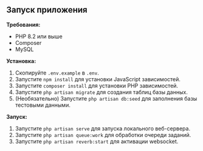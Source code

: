 ## Запуск приложения

**Требования:**

* PHP 8.2 или выше
* Composer
* MySQL

**Установка:**

1. Скопируйте `.env.example` в `.env`.
2. Запустите `npm install` для установки JavaScript зависимостей.
3. Запустите `composer install` для установки PHP зависимостей.
4. Запустите `php artisan migrate` для создания таблиц базы данных.
5. (Необязательно) Запустите `php artisan db:seed` для заполнения базы тестовыми данными.

**Запуск:**

1. Запустите `php artisan serve` для запуска локального веб-сервера.
2. Запустите `php artisan queue:work` для обработки очереди заданий.
3. Запустите `php artisan reverb:start` для активации websocket.
